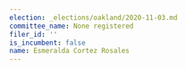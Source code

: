 ```yaml
---
election: _elections/oakland/2020-11-03.md
committee_name: None registered
filer_id: ''
is_incumbent: false
name: Esmeralda Cortez Rosales
---
```

